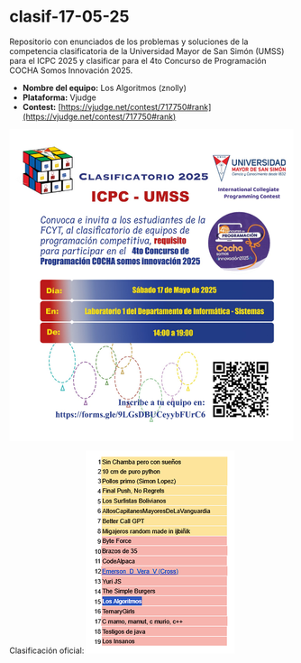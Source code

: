 # clasif-17-05-25
Repositorio con enunciados de los problemas y soluciones de la competencia clasificatoria de la Universidad Mayor de San Simón (UMSS) para el ICPC 2025 y clasificar para el 4to Concurso de Programación COCHA Somos Innovación 2025.

- **Nombre del equipo:** Los Algoritmos (znolly)
- **Plataforma:** Vjudge
- **Contest:** [https://vjudge.net/contest/717750#rank](https://vjudge.net/contest/717750#rank)

![Post - Convocatoria](post.jpg)

Clasificación oficial:
![Clasificacion - oficial](image.png)
